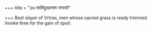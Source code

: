 +++
title = "३७ त्वामिद्वृत्रहन्तम जनासो"

+++
Best slayer of Vrtras, men whose sacred grass is ready trimmed  
     Invoke thee for the gain of spoil.